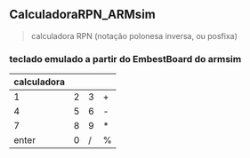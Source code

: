## CalculadoraRPN_ARMsim
> calculadora RPN (notação polonesa inversa, ou posfixa)

### teclado emulado a partir do EmbestBoard do armsim


|calculadora||||
|-------|---|---|---|
| 1     | 2 | 3 | + |
| 4     | 5 | 6 | - |
| 7     | 8 | 9 | * |
| enter | 0 | / | % |
